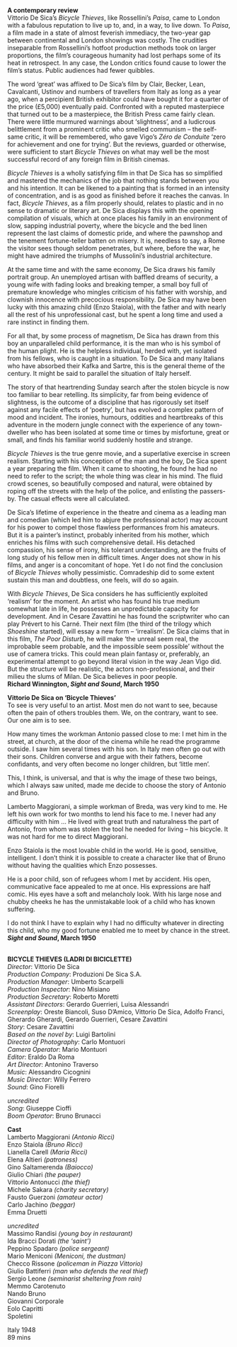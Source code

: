 

**A contemporary review**  
Vittorio De Sica’s _Bicycle Thieves_, like Rossellini’s _Paisa_, came to London with a fabulous reputation to live up to, and, in a way, to live down. To _Paisa_, a film made in a state of almost feverish immediacy, the two-year gap between continental and London showings was costly. The crudities inseparable from Rossellini’s hotfoot production methods took on larger proportions, the film’s courageous humanity had lost perhaps some of its heat in retrospect. In any case, the London critics found cause to lower the film’s status. Public audiences had fewer quibbles.

The word ‘great’ was affixed to De Sica’s film by Clair, Becker, Lean, Cavalcanti, Ustinov and numbers of travellers from Italy as long as a year ago, when a percipient British exhibitor could have bought it for a quarter of the price (£5,000) eventually paid. Confronted with a reputed masterpiece that turned out to be a masterpiece, the British Press came fairly clean. There were little murmured warnings about ‘slightness’, and a ludicrous belittlement from a prominent critic who smelled communism – the self-same critic, it will be remembered, who gave Vigo’s _Zéro de Conduite_ ‘zero for achievement and one for trying’. But the reviews, guarded or otherwise, were sufficient to start _Bicycle Thieves_ on what may well be the most successful record of any foreign film in British cinemas.

_Bicycle Thieves_ is a wholly satisfying film in that De Sica has so simplified and mastered the mechanics of the job that nothing stands between you and his intention. It can be likened to a painting that is formed in an intensity of concentration, and is as good as finished before it reaches the canvas. In fact, _Bicycle Thieves_, as a film properly should, relates to plastic and in no sense to dramatic or literary art. De Sica displays this with the opening compilation of visuals, which at once places his family in an environment of slow, sapping industrial poverty, where the bicycle and the bed linen represent the last claims of domestic pride, and where the pawnshop and the tenement fortune-teller batten on misery. It is, needless to say, a Rome the visitor sees though seldom penetrates, but where, before the war, he might have admired the triumphs of Mussolini’s industrial architecture.

At the same time and with the same economy, De Sica draws his family portrait group. An unemployed artisan with baffled dreams of security, a young wife with fading looks and breaking temper, a small boy full of premature knowledge who mingles criticism of his father with worship, and clownish innocence with precocious responsibility. De Sica may have been lucky with this amazing child (Enzo Staiola), with the father and with nearly all the rest of his unprofessional cast, but he spent a long time and used a rare instinct in finding them.

For all that, by some process of magnetism, De Sica has drawn from this boy an unparalleled child performance, it is the man who is his symbol of the human plight. He is the helpless individual, herded with, yet isolated from his fellows, who is caught in a situation. To De Sica and many Italians who have absorbed their Kafka and Sartre, this is the general theme of the century. It might be said to parallel the situation of Italy herself.

The story of that heartrending Sunday search after the stolen bicycle is now too familiar to bear retelling. Its simplicity, far from being evidence of slightness, is the outcome of a discipline that has rigorously set itself against any facile effects of ‘poetry’, but has evolved a complex pattern of mood and incident. The ironies, humours, oddities and heartbreaks of this adventure in the modern jungle connect with the experience of any town-dweller who has been isolated at some time or times by misfortune, great or small, and finds his familiar world suddenly hostile  and strange.

_Bicycle Thieves_ is the true genre movie, and a superlative exercise in screen realism. Starting with his conception of the man and the boy, De Sica spent a year preparing the film. When it came to shooting, he found he had no need to refer to the script; the whole thing was clear in his mind. The fluid crowd scenes, so beautifully composed and natural, were obtained by roping off the streets with the help of the police, and enlisting the passers-by. The casual effects were all calculated.

De Sica’s lifetime of experience in the theatre and cinema as a leading man and comedian (which led him to abjure the professional actor) may account for his power to compel those flawless performances from his amateurs. But it is a painter’s instinct, probably inherited from his mother, which enriches his films with such comprehensive detail. His detached compassion, his sense of irony, his tolerant understanding, are the fruits of long study of his fellow men in difficult times. Anger does not show in his films, and anger is a concomitant of hope. Yet I do not find the conclusion of _Bicycle Thieves_ wholly pessimistic. Comradeship did to some extent sustain this man and doubtless, one feels, will do so again.

With _Bicycle Thieves_, De Sica considers he has sufficiently exploited ‘realism’ for the moment. An artist who has found his true medium somewhat late in life, he possesses an unpredictable capacity for development. And in Cesare Zavattini he has found the scriptwriter who can play Prévert to his Carné. Their next film (the third of the trilogy which _Shoeshine_ started), will essay a new form – ‘irrealism’.  De Sica claims that in this film, _The Poor Disturb_, he will make ‘the unreal seem real, the improbable seem probable, and the impossible seem possible’ without the use of camera tricks. This could mean plain fantasy or, preferably, an experimental attempt to go beyond literal vision in the way Jean Vigo did. But the structure will be realistic, the actors non-professional, and their milieu the slums of Milan.  De Sica believes in poor people.  
**Richard Winnington, _Sight and Sound_, March 1950**

**Vittorio De Sica on ‘Bicycle Thieves’**  
To see is very useful to an artist. Most men do not want to see, because often the pain of others troubles them. We, on the contrary, want to see. Our one aim is  to see.

How many times the workman Antonio passed close to me: I met him in the street, at church, at the door of the cinema while he read·the programme outside. I saw him several times with his son. In Italy men often go out with their sons. Children converse and argue with their fathers, become confidants, and very often become no longer children, but ‘little men’.

This, I think, is universal, and that is why the image of these two beings, which I always saw united, made me decide to choose the story of Antonio and Bruno.

Lamberto Maggiorani, a simple workman of Breda, was very kind to me. He left his own work for two months to lend his face to me. I never had any difficulty with him ... He lived with great truth and naturalness the part of Antonio, from whom was stolen the tool he needed for living – his bicycle. It was not hard for me to direct Maggiorani.

Enzo Staiola is the most lovable child in the world. He is good, sensitive, intelligent. I don’t think it is possible to create a character like that of Bruno without having the qualities which Enzo possesses.

He is a poor child, son of refugees whom I met by accident. His open, communicative face appealed to me at once. His expressions are half comic. His eyes have a soft and melancholy look. With his large nose and chubby cheeks he has the unmistakable look of a child who has known suffering.

I do not think I have to explain why I had no difficulty whatever in directing this child, who my good fortune enabled me to meet by chance in the street.  
**_Sight and Sound_, March 1950**
<br><br>

**BICYCLE THIEVES (LADRI DI BICICLETTE)**  
_Director_: Vittorio De Sica  
_Production Company_: Produzioni De Sica S.A.  
_Production Manager_: Umberto Scarpelli  
_Production Inspector_: Nino Misiano  
_Production Secretary_: Roberto Moretti  
_Assistant Directors_: Gerardo Guerrieri,  Luisa Alessandri  
_Screenplay_: Oreste Biancoli, Suso D’Amico,  Vittorio De Sica, Adolfo Franci, Gherardo Gherardi, Gerardo Guerrieri, Cesare Zavattini  
_Story_: Cesare Zavattini  
_Based on the novel by_: Luigi Bartolini  
_Director of Photography_: Carlo Montuori  
_Camera Operator_: Mario Montuori  
_Editor_: Eraldo Da Roma  
_Art Director_: Antonino Traverso  
_Music_: Alessandro Cicognini  
_Music Director_: Willy Ferrero  
_Sound_: Gino Fiorelli

_uncredited_  
_Song_: Giuseppe Cioffi  
_Boom Operator_: Bruno Brunacci

**Cast**  
Lamberto Maggiorani _(Antonio Ricci)_  
Enzo Staiola _(Bruno Ricci)_  
Lianella Carell _(Maria Ricci)_  
Elena Altieri _(patroness)_  
Gino Saltamerenda _(Baiocco)_  
Giulio Chiari _(the pauper)_  
Vittorio Antonucci _(the thief)_  
Michele Sakara _(charity secretary)_  
Fausto Guerzoni _(amateur actor)_  
Carlo Jachino _(beggar)_  
Emma Druetti

_uncredited_  
Massimo Randisi _(young boy in restaurant)_  
Ida Bracci Dorati _(the ‘saint’)_  
Peppino Spadaro _(police sergeant)_  
Mario Meniconi _(Meniconi, the dustman)_  
Checco Rissone _(policeman in Piazza Vittorio)_  
Giulio Battiferri _(man who defends the real thief)_  
Sergio Leone _(seminarist sheltering from rain)_  
Memmo Carotenuto  
Nando Bruno  
Giovanni Corporale  
Eolo Capritti  
Spoletini

Italy 1948  
89 mins
<br><br>
<!--stackedit_data:
eyJoaXN0b3J5IjpbODIxNzM2NzY2LC05NDc3NTYxODFdfQ==
-->